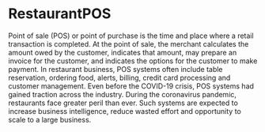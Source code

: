 # RestaurantPOS
 Point of sale (POS) or point of purchase is the time and place where a retail transaction is completed. At the point of sale, the merchant calculates the amount owed by the customer, indicates that amount, may prepare an invoice for the customer, and indicates the options for the customer to make payment. In restaurant business, POS systems often include table reservation, ordering food, alerts, billing, credit card processing and customer management. Even before the COVID-19 crisis, POS systems had gained traction across the industry. During the coronavirus pandemic, restaurants face greater peril than ever. Such systems are expected to increase business intelligence, reduce wasted effort and opportunity to scale to a large business.
